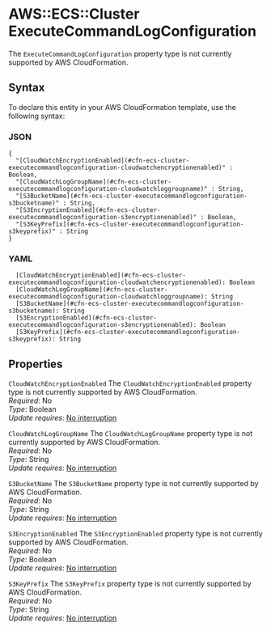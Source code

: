 # AWS::ECS::Cluster ExecuteCommandLogConfiguration<a name="aws-properties-ecs-cluster-executecommandlogconfiguration"></a>

The `ExecuteCommandLogConfiguration` property type is not currently supported by AWS CloudFormation\.

## Syntax<a name="aws-properties-ecs-cluster-executecommandlogconfiguration-syntax"></a>

To declare this entity in your AWS CloudFormation template, use the following syntax:

### JSON<a name="aws-properties-ecs-cluster-executecommandlogconfiguration-syntax.json"></a>

```
{
  "[CloudWatchEncryptionEnabled](#cfn-ecs-cluster-executecommandlogconfiguration-cloudwatchencryptionenabled)" : Boolean,
  "[CloudWatchLogGroupName](#cfn-ecs-cluster-executecommandlogconfiguration-cloudwatchloggroupname)" : String,
  "[S3BucketName](#cfn-ecs-cluster-executecommandlogconfiguration-s3bucketname)" : String,
  "[S3EncryptionEnabled](#cfn-ecs-cluster-executecommandlogconfiguration-s3encryptionenabled)" : Boolean,
  "[S3KeyPrefix](#cfn-ecs-cluster-executecommandlogconfiguration-s3keyprefix)" : String
}
```

### YAML<a name="aws-properties-ecs-cluster-executecommandlogconfiguration-syntax.yaml"></a>

```
  [CloudWatchEncryptionEnabled](#cfn-ecs-cluster-executecommandlogconfiguration-cloudwatchencryptionenabled): Boolean
  [CloudWatchLogGroupName](#cfn-ecs-cluster-executecommandlogconfiguration-cloudwatchloggroupname): String
  [S3BucketName](#cfn-ecs-cluster-executecommandlogconfiguration-s3bucketname): String
  [S3EncryptionEnabled](#cfn-ecs-cluster-executecommandlogconfiguration-s3encryptionenabled): Boolean
  [S3KeyPrefix](#cfn-ecs-cluster-executecommandlogconfiguration-s3keyprefix): String
```

## Properties<a name="aws-properties-ecs-cluster-executecommandlogconfiguration-properties"></a>

`CloudWatchEncryptionEnabled`  <a name="cfn-ecs-cluster-executecommandlogconfiguration-cloudwatchencryptionenabled"></a>
The `CloudWatchEncryptionEnabled` property type is not currently supported by AWS CloudFormation\.  
*Required*: No  
*Type*: Boolean  
*Update requires*: [No interruption](https://docs.aws.amazon.com/AWSCloudFormation/latest/UserGuide/using-cfn-updating-stacks-update-behaviors.html#update-no-interrupt)

`CloudWatchLogGroupName`  <a name="cfn-ecs-cluster-executecommandlogconfiguration-cloudwatchloggroupname"></a>
The `CloudWatchLogGroupName` property type is not currently supported by AWS CloudFormation\.  
*Required*: No  
*Type*: String  
*Update requires*: [No interruption](https://docs.aws.amazon.com/AWSCloudFormation/latest/UserGuide/using-cfn-updating-stacks-update-behaviors.html#update-no-interrupt)

`S3BucketName`  <a name="cfn-ecs-cluster-executecommandlogconfiguration-s3bucketname"></a>
The `S3BucketName` property type is not currently supported by AWS CloudFormation\.  
*Required*: No  
*Type*: String  
*Update requires*: [No interruption](https://docs.aws.amazon.com/AWSCloudFormation/latest/UserGuide/using-cfn-updating-stacks-update-behaviors.html#update-no-interrupt)

`S3EncryptionEnabled`  <a name="cfn-ecs-cluster-executecommandlogconfiguration-s3encryptionenabled"></a>
The `S3EncryptionEnabled` property type is not currently supported by AWS CloudFormation\.  
*Required*: No  
*Type*: Boolean  
*Update requires*: [No interruption](https://docs.aws.amazon.com/AWSCloudFormation/latest/UserGuide/using-cfn-updating-stacks-update-behaviors.html#update-no-interrupt)

`S3KeyPrefix`  <a name="cfn-ecs-cluster-executecommandlogconfiguration-s3keyprefix"></a>
The `S3KeyPrefix` property type is not currently supported by AWS CloudFormation\.  
*Required*: No  
*Type*: String  
*Update requires*: [No interruption](https://docs.aws.amazon.com/AWSCloudFormation/latest/UserGuide/using-cfn-updating-stacks-update-behaviors.html#update-no-interrupt)